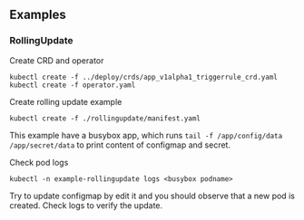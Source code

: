 ## Examples

### RollingUpdate

Create CRD and operator

```
kubectl create -f ../deploy/crds/app_v1alpha1_triggerrule_crd.yaml
kubectl create -f operator.yaml
```

Create rolling update example

```
kubectl create -f ./rollingupdate/manifest.yaml
```

This example have a busybox app, which runs `tail -f /app/config/data /app/secret/data` to print content of configmap and secret.

Check pod logs 

```
kubectl -n example-rollingupdate logs <busybox podname>
```

Try to update configmap by edit it and you should observe that a new pod is created. Check logs to verify the update.